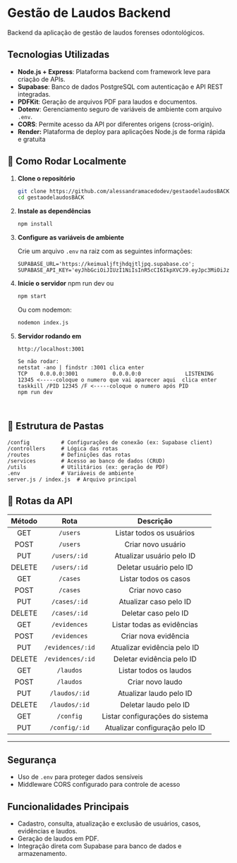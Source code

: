 # Gestão de Laudos Backend

Backend da aplicação de gestão de laudos forenses odontológicos.

## Tecnologias Utilizadas

- **Node.js + Express**: Plataforma backend com framework leve para criação de APIs.
- **Supabase**: Banco de dados PostgreSQL com autenticação e API REST integradas.
- **PDFKit**: Geração de arquivos PDF para laudos e documentos.
- **Dotenv**: Gerenciamento seguro de variáveis de ambiente com arquivo `.env`.
- **CORS**: Permite acesso da API por diferentes origens (cross-origin).
- **Render:** Plataforma de deploy para aplicações Node.js de forma rápida e gratuita

## 🚀 Como Rodar Localmente

1. **Clone o repositório**
   ```bash
   git clone https://github.com/alessandramacedodev/gestaodelaudosBACK.git
   cd gestaodelaudosBACK
   ```

2. **Instale as dependências**
   ```bash
   npm install
   ```

3. **Configure as variáveis de ambiente**
   
   Crie um arquivo `.env` na raiz com as seguintes informações:

   ```
   SUPABASE_URL='https://keimualjftjhdqjtljpq.supabase.co';
   SUPABASE_API_KEY='eyJhbGciOiJIUzI1NiIsInR5cCI6IkpXVCJ9.eyJpc3MiOiJzdXBhYmFzZSIsInJlZiI6ImtlaW11YWxqZnRqaGRxanRsanBxIiwicm9sZSI6ImFub24iLCJpYXQiOjE3NDUyNTg1NTcsImV4cCI6MjA2MDgzNDU1N30.5UFN41Oa1fL9doenNIGVM3pGymjPJTuKutnQj4GGUmw';
   ```

4. **Inicie o servidor**
   npm run dev
      ou
   ```bash
   npm start
   ```
   Ou com nodemon:
   ```bash
   nodemon index.js

   
5. **Servidor rodando em**
   ```
   http://localhost:3001

   Se não rodar:
   netstat -ano | findstr :3001 clica enter
   TCP    0.0.0.0:3001           0.0.0.0:0              LISTENING       12345 <-----coloque o numero que vai aparecer aqui  clica enter
   taskkill /PID 12345 /F <-----coloque o numero após PID
   npm run dev
   


   ```

## 📂 Estrutura de Pastas

```
/config          # Configurações de conexão (ex: Supabase client)
/controllers     # Lógica das rotas
/routes          # Definições das rotas
/services        # Acesso ao banco de dados (CRUD)
/utils           # Utilitários (ex: geração de PDF)
.env             # Variáveis de ambiente
server.js / index.js  # Arquivo principal
```

## 📌 Rotas da API

| Método | Rota                         | Descrição                                |
|:------:|:-----------------------------:|:---------------------------------------:|
| GET    | `/users`                     | Listar todos os usuários               |
| POST   | `/users`                     | Criar novo usuário                     |
| PUT    | `/users/:id`                 | Atualizar usuário pelo ID              |
| DELETE | `/users/:id`                 | Deletar usuário pelo ID                |
| GET    | `/cases`                     | Listar todos os casos                  |
| POST   | `/cases`                     | Criar novo caso                        |
| PUT    | `/cases/:id`                 | Atualizar caso pelo ID                 |
| DELETE | `/cases/:id`                 | Deletar caso pelo ID                   |
| GET    | `/evidences`                 | Listar todas as evidências             |
| POST   | `/evidences`                 | Criar nova evidência                   |
| PUT    | `/evidences/:id`              | Atualizar evidência pelo ID            |
| DELETE | `/evidences/:id`              | Deletar evidência pelo ID              |
| GET    | `/laudos`                    | Listar todos os laudos                 |
| POST   | `/laudos`                    | Criar novo laudo                       |
| PUT    | `/laudos/:id`                 | Atualizar laudo pelo ID                |
| DELETE | `/laudos/:id`                 | Deletar laudo pelo ID                  |
| GET    | `/config`                    | Listar configurações do sistema        |
| PUT    | `/config/:id`                 | Atualizar configuração pelo ID         |

---

## Segurança
- Uso de `.env` para proteger dados sensíveis
- Middleware CORS configurado para controle de acesso

## Funcionalidades Principais

- Cadastro, consulta, atualização e exclusão de usuários, casos, evidências e laudos.
- Geração de laudos em PDF.
- Integração direta com Supabase para banco de dados e armazenamento.

